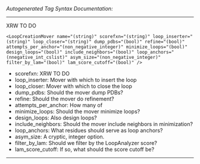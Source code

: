_Autogenerated Tag Syntax Documentation:_

---
XRW TO DO

```
<LoopCreationMover name="(string)" scorefxn="(string)" loop_inserter="(string)" loop_closer="(string)" dump_pdbs="(bool)" refine="(bool)" attempts_per_anchor="(non_negative_integer)" minimize_loops="(bool)" design_loops="(bool)" include_neighbors="(bool)" loop_anchors="(nnegative_int_cslist)" asym_size="(non_negative_integer)" filter_by_lam="(bool)" lam_score_cutoff="(bool)" />
```

-   scorefxn: XRW TO DO
-   loop_inserter: Mover with which to insert the loop
-   loop_closer: Mover with which to close the loop
-   dump_pdbs: Should the mover dump PDBs?
-   refine: Should the mover do refinement?
-   attempts_per_anchor: How many of
-   minimize_loops: Should the mover minimize loops?
-   design_loops: Also design loops?
-   include_neighbors: Should the mover include neighbors in minimization?
-   loop_anchors: What residues should serve as loop anchors?
-   asym_size: A cryptic, integer option.
-   filter_by_lam: Should we filter by the LoopAnalyzer score?
-   lam_score_cutoff: If so, what should the score cutoff be?

---
